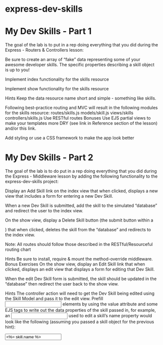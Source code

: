 # express-dev-skills

# My Dev Skills - Part 1
The goal of the lab is to put in a rep doing everything that you did during the Express - Routers & Controllers lesson:

Be sure to create an array of “fake” data representing some of your awesome developer skills. The specific properties describing a skill object is up to you!

Implement index functionality for the skills resource

Implement show functionality for the skills resource

Hints
Keep the data resource name short and simple - something like skills.

Following best-practice routing and MVC will result in the following modules for the skills resource:
routes/skills.js
models/skill.js
views/skills
controllers/skills.js
Use RESTful routes
Bonuses
Use EJS partial views to make your templates more DRY (see link in Reference section of the lesson) and/or this link.

Add styling or use a CSS framework to make the app look better

# My Dev Skills - Part 2
The goal of the lab is to do put in a rep doing everything that you did during the Express - Middleware lesson by adding the following functionality to the express-dev-skills project:

Display an Add Skill link on the index view that when clicked, displays a new view that includes a form for entering a new Dev Skill.

When a new Dev Skill is submitted, add the skill to the simulated “database” and redirect the user to the index view.

On the show view, display a Delete Skill button (the submit button within a <form>) that when clicked, deletes the skill from the “database” and redirects to the index view.

Note: All routes should follow those described in the RESTful/Resourceful routing chart

Hints
Be sure to install, require & mount the method-override middleware.
Bonus Exercises
On the show view, display an Edit Skill link that when clicked, displays an edit view that displays a form for editing that Dev Skill.

When the edit Dev Skill form is submitted, the skill should be updated in the “database” then redirect the user back to the show view.

Hints
The controller action will need to get the Dev Skill being edited using the Skill Model and pass it to the edit view.
Prefill <input> elements by using the value attribute and some EJS tags to write out the data properties of the skill passed in, for example, an <input> used to edit a skill’s name property would look like the following (assuming you passed a skill object for the previous hint):

  <input type="text" name="name" value="<%= skill.name %>">